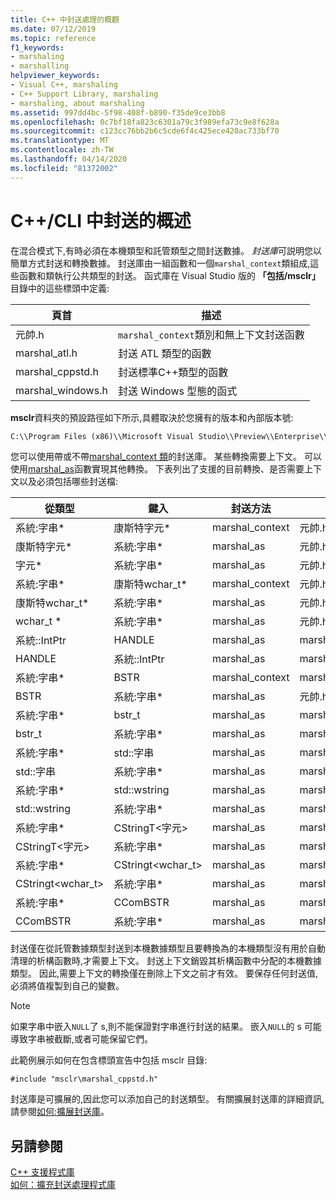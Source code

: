 ```yaml
---
title: C++ 中封送處理的概觀
ms.date: 07/12/2019
ms.topic: reference
f1_keywords:
- marshaling
- marshalling
helpviewer_keywords:
- Visual C++, marshaling
- C++ Support Library, marshaling
- marshaling, about marshaling
ms.assetid: 997dd4bc-5f98-408f-b890-f35de9ce3bb8
ms.openlocfilehash: 0c7bf18fa823c6301a79c3f989efa73c9e8f628a
ms.sourcegitcommit: c123cc76bb2b6c5cde6f4c425ece420ac733bf70
ms.translationtype: MT
ms.contentlocale: zh-TW
ms.lasthandoff: 04/14/2020
ms.locfileid: "81372002"
---
```

# <a name="overview-of-marshaling-in-ccli"></a>C++/CLI 中封送的概述

在混合模式下,有時必須在本機類型和託管類型之間封送數據。 *封送庫*可説明您以簡單方式封送和轉換數據。  封送庫由一組函數和一個`marshal_context`類組成,這些函數和類執行公共類型的封送。 函式庫在 Visual Studio 版的 **「包括/msclr」** 目錄中的這些標頭中定義:

|頁首|描述|
|---------------|-----------------|
|元帥.h|`marshal_context`類別和無上下文封送函數|
|marshal_atl.h| 封送 ATL 類型的函數|
|marshal_cppstd.h|封送標準C++類型的函數|
|marshal_windows.h|封送 Windows 型態的函式|

**msclr**資料夾的預設路徑如下所示,具體取決於您擁有的版本和內部版本號:

```cmd
C:\\Program Files (x86)\\Microsoft Visual Studio\\Preview\\Enterprise\\VC\\Tools\\MSVC\\14.15.26528\\include\\msclr
```

您可以使用帶或不帶[marshal_context 類](../dotnet/marshal-context-class.md)的封送庫。 某些轉換需要上下文。 可以使用[marshal_as](../dotnet/marshal-as.md)函數實現其他轉換。 下表列出了支援的目前轉換、是否需要上下文以及必須包括哪些封送檔:

|從類型|鍵入|封送方法|包括檔案|
|---------------|-------------|--------------------|------------------|
|系統:字串*|康斯特字元\*|marshal_context|元帥.h|
|康斯特字元\*|系統:字串*|marshal_as|元帥.h|
|字元\*|系統:字串*|marshal_as|元帥.h|
|系統:字串*|康斯特wchar_t\*|marshal_context|元帥.h|
|康斯特wchar_t\*|系統:字串*|marshal_as|元帥.h|
|wchar_t \*|系統:字串*|marshal_as|元帥.h|
|系統::IntPtr|HANDLE|marshal_as|marshal_windows.h|
|HANDLE|系統::IntPtr|marshal_as|marshal_windows.h|
|系統:字串*|BSTR|marshal_context|marshal_windows.h|
|BSTR|系統:字串*|marshal_as|元帥.h|
|系統:字串*|bstr_t|marshal_as|marshal_windows.h|
|bstr_t|系統:字串*|marshal_as|marshal_windows.h|
|系統:字串*|std::字串|marshal_as|marshal_cppstd.h|
|std::字串|系統:字串*|marshal_as|marshal_cppstd.h|
|系統:字串*|std::wstring|marshal_as|marshal_cppstd.h|
|std::wstring|系統:字串*|marshal_as|marshal_cppstd.h|
|系統:字串*|CStringT\<字元>|marshal_as|marshal_atl.h|
|CStringT\<字元>|系統:字串*|marshal_as|marshal_atl.h|
|系統:字串*|CStringt<wchar_t>|marshal_as|marshal_atl.h|
|CStringt<wchar_t>|系統:字串*|marshal_as|marshal_atl.h|
|系統:字串*|CComBSTR|marshal_as|marshal_atl.h|
|CComBSTR|系統:字串*|marshal_as|marshal_atl.h|

封送僅在從託管數據類型封送到本機數據類型且要轉換為的本機類型沒有用於自動清理的析構函數時,才需要上下文。 封送上下文銷毀其析構函數中分配的本機數據類型。 因此,需要上下文的轉換僅在刪除上下文之前才有效。 要保存任何封送值,必須將值複製到自己的變數。

> [!NOTE]
> 如果字串中嵌入`NULL`了 s,則不能保證對字串進行封送的結果。 嵌入`NULL`的 s 可能導致字串被截斷,或者可能保留它們。

此範例展示如何在包含標頭宣告中包括 msclr 目錄:

`#include "msclr\marshal_cppstd.h"`

封送庫是可擴展的,因此您可以添加自己的封送類型。 有關擴展封送庫的詳細資訊,請參閱[如何:擴展封送庫](../dotnet/how-to-extend-the-marshaling-library.md)。

## <a name="see-also"></a>另請參閱

[C++ 支援程式庫](../dotnet/cpp-support-library.md)<br/>
[如何：擴充封送處理程式庫](../dotnet/how-to-extend-the-marshaling-library.md)
